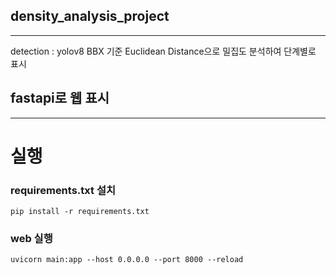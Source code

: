 ## density_analysis_project
---
detection : yolov8
BBX 기준 Euclidean Distance으로 밀집도 분석하여 단계별로 표시

## fastapi로 웹 표시
-----
# 실행

### requirements.txt 설치
```
pip install -r requirements.txt
```
### web 실행
```
uvicorn main:app --host 0.0.0.0 --port 8000 --reload

```

